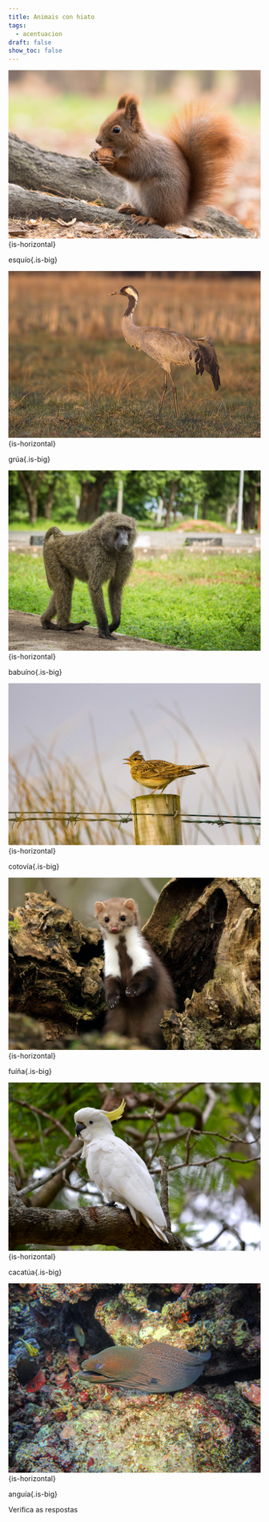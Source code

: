 ```yaml
---
title: Animais con hiato
tags:
  - acentuacion
draft: false
show_toc: false
---
```

![](/img/esquio_hiato.jpg){is-horizontal}

esqu<e-answer>ío</e-answer>{.is-big}

![](/img/grua_hiato.jpg){is-horizontal}

gr<e-answer>úa</e-answer>{.is-big}

![](/img/babuino_hiato.jpg){is-horizontal}

bab<e-answer>uí</e-answer>no{.is-big}

![](/img/cotovia_hiato.jpg){is-horizontal}

cotov<e-answer>ía</e-answer>{.is-big}

![](/img/fuiña_hiato.jpg){is-horizontal}

f<e-answer>uí</e-answer>ña{.is-big}

![](/img/cacatua_hiato.jpg){is-horizontal}

cacat<e-answer>úa</e-answer>{.is-big}

![](/img/anguia_hiato.jpg){is-horizontal}

angu<e-answer>ía</e-answer>{.is-big}

<e-validate>Verifica as respostas</e-validate>